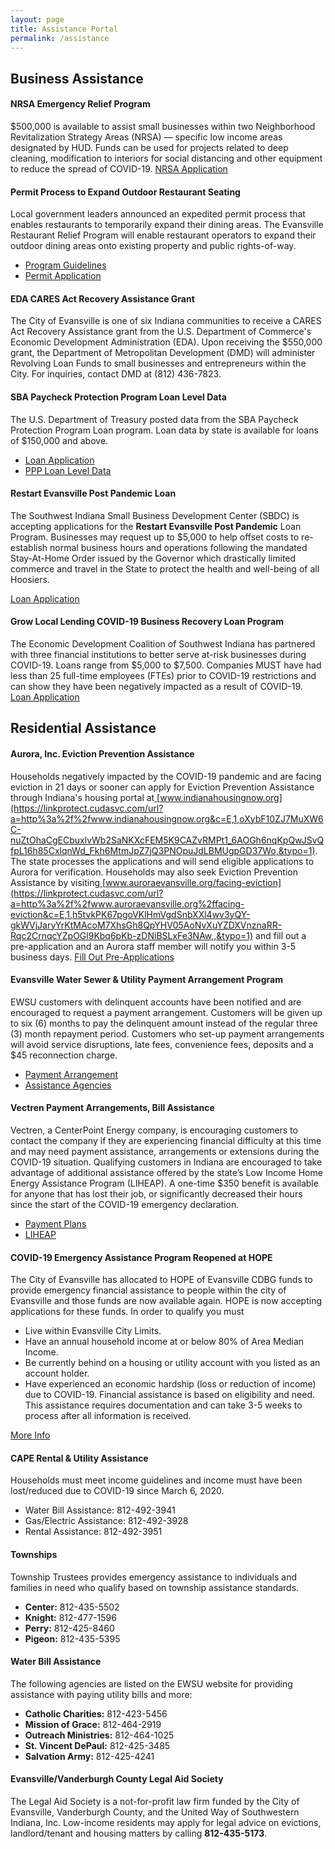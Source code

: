 ```yaml
---
layout: page
title: Assistance Portal
permalink: /assistance
---
```


## Business Assistance
#### **NRSA Emergency Relief Program**
$500,000 is available to assist small businesses within two Neighborhood Revitalization Strategy Areas (NRSA) ― specific low income areas designated by HUD.
Funds can be used for projects related to deep cleaning, modification to interiors for social distancing and other equipment to reduce the spread of COVID-19.
[NRSA Application](https://evansville.in.gov/city/department/index.php?structureid=128)
#### **Permit Process to Expand Outdoor Restaurant Seating**
Local government leaders announced an expedited permit process that enables restaurants to temporarily expand their dining areas.
The Evansville Restaurant Relief Program will enable restaurant operators to expand their outdoor dining areas onto existing property and public rights-of-way.
* [Program Guidelines](https://www.evansvillegov.org/egov/apps/document/center.egov?view=item%3Bid%3D6279)
* [Permit Application](https://www.evansvillegov.org/egov/apps/document/center.egov?view=item%3Bid%3D6290)

#### **EDA CARES Act Recovery Assistance Grant**
The City of Evansville is one of six Indiana communities to receive a CARES Act Recovery Assistance grant from the U.S. Department of Commerce's Economic Development Administration (EDA).
Upon receiving the $550,000 grant, the Department of Metropolitan Development (DMD) will administer Revolving Loan Funds to small businesses and entrepreneurs within the City.
For inquiries, contact DMD at (812) 436-7823.
#### **SBA Paycheck Protection Program Loan Level Data**
The U.S. Department of Treasury posted data from the SBA Paycheck Protection Program Loan program.
Loan data by state is available for loans of $150,000 and above.

* [Loan Application](https://home.treasury.gov/system/files/136/Paycheck-Protection-Program-Application-3-30-2020-v3.pdf)
* [PPP Loan Level Data](https://home.treasury.gov/policy-issues/cares-act/assistance-for-small-businesses/sba-paycheck-protection-program-loan-level-data)

#### **Restart Evansville Post Pandemic Loan**
The Southwest Indiana Small Business Development Center (SBDC) is accepting applications for the **Restart Evansville Post Pandemic** Loan Program.
Businesses may request up to $5,000 to help offset costs to re-establish  normal business hours and operations following the mandated  Stay-At-Home Order issued by the Governor which drastically limited  commerce and travel in the State to protect the health and well-being of  all Hoosiers.

[Loan Application](https://github.com/cityofevansville/covid-19/blob/master/reopen-evansville/2020%20COVID%20REPP%20Loan%20Program%20Application.docx?raw=true)

#### **Grow Local Lending COVID-19 Business Recovery Loan Program**
The Economic Development Coalition of Southwest Indiana has partnered with three financial institutions to better serve at-risk businesses during COVID-19.
Loans range from $5,000 to $7,500. Companies MUST have had less than 25 full-time employees (FTEs) prior to COVID-19 restrictions and can show they have been negatively impacted as a result of COVID-19.
[Loan Application](https://www.southwestindiana.org/covid19-loans/)
## Residential Assistance
#### **Aurora, Inc. Eviction Prevention Assistance**
Households negatively impacted by the COVID-19 pandemic and are facing eviction in 21 days or sooner can apply for Eviction Prevention Assistance through Indiana's housing portal at[ ](https://linkprotect.cudasvc.com/url?a=http%3a%2f%2fwww.indianahousingnow.org&c=E,1,oXybF10ZJ7MuXW6C-nuZtOhaCgECbuxlvWb2SaNKXcFEM5K9CAZvRMPt1_6AOGh6nqKpQwJSvQfpL16h85CxlqnWd_Fkh6MtmJpZ7jQ3PNOpuJdLBMUgpGD37Wo,&typo=1)[www.indianahousingnow.org](https://linkprotect.cudasvc.com/url?a=http%3a%2f%2fwww.indianahousingnow.org&c=E,1,oXybF10ZJ7MuXW6C-nuZtOhaCgECbuxlvWb2SaNKXcFEM5K9CAZvRMPt1_6AOGh6nqKpQwJSvQfpL16h85CxlqnWd_Fkh6MtmJpZ7jQ3PNOpuJdLBMUgpGD37Wo,&typo=1).  The state processes the applications and will send eligible applications to Aurora for verification. Households may also seek Eviction Prevention Assistance by visiting[ ](https://linkprotect.cudasvc.com/url?a=http%3a%2f%2fwww.auroraevansville.org%2ffacing-eviction&c=E,1,h5tvkPK67pgoVKlHmVgdSnbXXl4wv3yQY-gkWVjJaryYrKtMAcoM7XhsGh8QpYHV05AoNvXuYZDXVnznaRR-Rqc2CrnqcYZpOGl9Kbq6pKb-zDNiBSLxFe3NAw,,&typo=1)[www.auroraevansville.org/facing-eviction](https://linkprotect.cudasvc.com/url?a=http%3a%2f%2fwww.auroraevansville.org%2ffacing-eviction&c=E,1,h5tvkPK67pgoVKlHmVgdSnbXXl4wv3yQY-gkWVjJaryYrKtMAcoM7XhsGh8QpYHV05AoNvXuYZDXVnznaRR-Rqc2CrnqcYZpOGl9Kbq6pKb-zDNiBSLxFe3NAw,,&typo=1) and fill out a pre-application and an Aurora staff member will notify you within 3-5 business days.
[Fill Out Pre-Applications](https://auroraevansville.org/facing-eviction/)
#### **Evansville Water Sewer &amp; Utility Payment Arrangement Program**
EWSU customers with delinquent accounts have been notified and are encouraged to request a payment arrangement. Customers will be given up to six (6) months to pay the delinquent amount instead of the regular three (3) month repayment period. Customers who set-up payment arrangements will avoid service disruptions, late fees, convenience fees, deposits and a $45 reconnection charge.
* [Payment Arrangement](https://www.evansvillegov.org/egov/apps/action/center.egov?view=form%3Bpage%3D1%3Bid%3D145)
* [Assistance Agencies](https://www.evansvillegov.org/egov/documents/1595883711_15904.pdf)

#### **Vectren Payment Arrangements, Bill Assistance**
Vectren, a CenterPoint Energy company, is encouraging customers to contact the company if they are experiencing financial difficulty at this time and may need payment assistance, arrangements or extensions during the COVID-19 situation.
Qualifying customers in Indiana are encouraged to take advantage of additional assistance offered by the state’s Low Income Home Energy Assistance Program (LIHEAP). A one-time $350 benefit is available for anyone that has lost their job, or significantly decreased their hours since the start of the COVID-19 emergency declaration. 
* [Payment Plans](https://www.vectren.com/billing/plans)
* [LIHEAP](https://www.in.gov/ihcda/4067.htm)

#### **COVID-19 Emergency Assistance Program Reopened at HOPE**
The City of Evansville has allocated to HOPE of Evansville CDBG funds to provide emergency financial assistance to people within the city of Evansville and those funds are now available again.
HOPE is now accepting applications for these funds. In order to qualify you must
* Live within Evansville City Limits.
* Have an annual household income at or below 80% of Area Median Income.
* Be currently behind on a housing or utility account with you listed as an account holder.
* Have experienced an economic hardship (loss or reduction of income) due to COVID-19.
Financial assistance is based on eligibility and need. This assistance requires documentation and can take 3-5 weeks to process after all information is received.

[More Info](https://hopeofevansville.org/blog/2020/12/7/covid19-emergency-assistance-program-reopened-at-hope)

#### **CAPE Rental &amp; Utility Assistance**
Households must meet income guidelines and income must have been lost/reduced due to COVID-19 since March 6, 2020.
* Water Bill Assistance: 812-492-3941
* Gas/Electric Assistance: 812-492-3928
* Rental Assistance: 812-492-3951 

#### **Townships**
Township Trustees provides emergency assistance to individuals and  families in need who qualify based on township assistance standards. 
* **Center:** 812-435-5502
* **Knight:** 812-477-1596
* **Perry:** 812-425-8460
* **Pigeon:** 812-435-5395

#### **Water Bill Assistance**
The following agencies are listed on the EWSU website for providing assistance with paying utility bills and more:
* **Catholic Charities:** 812-423-5456
* **Mission of Grace:** 812-464-2919
* **﻿Outreach Ministries:** 812-464-1025
* **St. Vincent DePaul:** 812-425-3485
* **Salvation Army:** 812-425-4241

#### **Evansville/Vanderburgh County Legal Aid Society**
The Legal Aid Society is a not-for-profit law firm funded by the City of Evansville, Vanderburgh County, and the United Way of Southwestern Indiana, Inc.
Low-income residents may apply for legal advice on evictions, landlord/tenant and housing matters by calling **812-435-5173**.